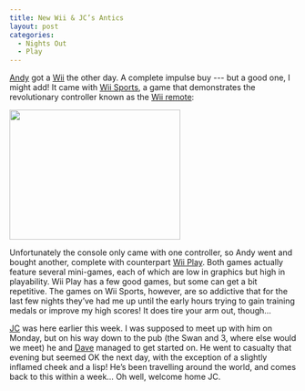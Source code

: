 ```yaml
---
title: New Wii & JC’s Antics
layout: post
categories:
  - Nights Out
  - Play
---
```

[Andy](https://pictures.scholesmafia.co.uk/index.php/?profile=30) got a [Wii](http://wii.com/) the other day. A complete impulse buy --- but a good one, I might add! It came with [Wii Sports](http://wii.nintendo.com/software_wiisports.jsp), a game that demonstrates the revolutionary controller known as the [Wii remote](http://wii.nintendo.com/controller.jsp):

[<img class="alignnone size-medium wp-image-265" src="https://cmbuckley.co.uk/files/2007/02/wii_remote-300x228.jpg" alt="" width="300" height="228" srcset="https://cmbuckley.co.uk/files/2007/02/wii_remote-300x228.jpg 300w, https://cmbuckley.co.uk/files/2007/02/wii_remote-393x300.jpg 393w, https://cmbuckley.co.uk/files/2007/02/wii_remote.jpg 550w" sizes="(max-width: 300px) 100vw, 300px" />](https://cmbuckley.co.uk/files/2007/02/wii_remote.jpg)
  
Unfortunately the console only came with one controller, so Andy went and bought another, complete with counterpart [Wii Play](http://wii.nintendo.com/software_wiiplay.jsp). Both games actually feature several mini-games, each of which are low in graphics but high in playability. Wii Play has a few good games, but some can get a bit repetitive. The games on Wii Sports, however, are so addictive that for the last few nights they’ve had me up until the early hours trying to gain training medals or improve my high scores! It does tire your arm out, though…

[JC](https://pictures.scholesmafia.co.uk/index.php/?profile=35) was here earlier this week. I was supposed to meet up with him on Monday, but on his way down to the pub (the Swan and 3, where else would we meet) he and [Dave](https://pictures.scholesmafia.co.uk/index.php/?profile=39) managed to get started on. He went to casualty that evening but seemed OK the next day, with the exception of a slightly inflamed cheek and a lisp! He’s been travelling around the world, and comes back to this within a week… Oh well, welcome home JC.